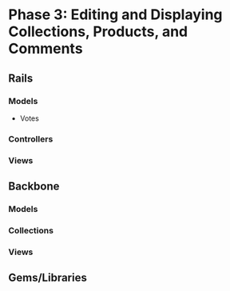 # Phase 3: Editing and Displaying Collections, Products, and Comments

## Rails
### Models
* Votes

### Controllers

### Views

## Backbone
### Models

### Collections

### Views

## Gems/Libraries
